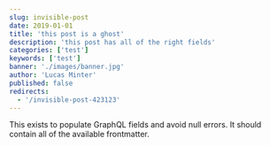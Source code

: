 ```yaml
---
slug: invisible-post
date: 2019-01-01
title: 'this post is a ghost'
description: 'this post has all of the right fields'
categories: ['test']
keywords: ['test']
banner: './images/banner.jpg'
author: 'Lucas Minter'
published: false
redirects:
  - '/invisible-post-423123'
---
```


This exists to populate GraphQL fields and avoid null errors. It should contain all of the available frontmatter.
